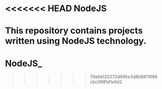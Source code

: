 <<<<<<< HEAD
NodeJS
======

This repository contains projects written using NodeJS technology.
=======
# NodeJS_
>>>>>>> 78ebb125372d895e3d8b8811686cbc0981d1e9d2

